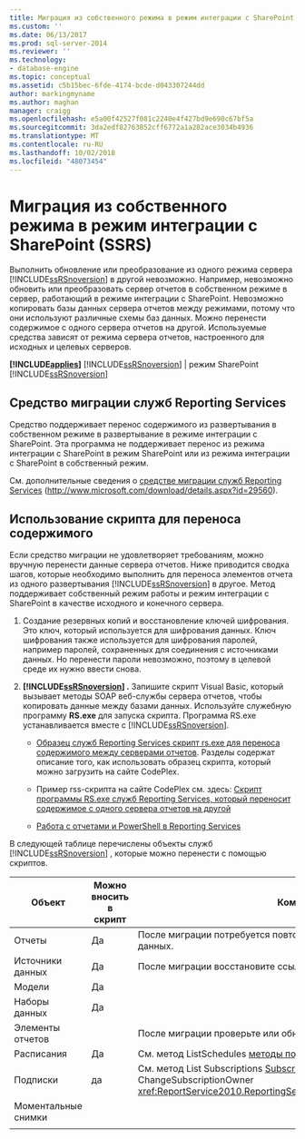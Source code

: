 ```yaml
---
title: Миграция из собственного режима в режим интеграции с SharePoint (SSRS) | Документы Майкрософт
ms.custom: ''
ms.date: 06/13/2017
ms.prod: sql-server-2014
ms.reviewer: ''
ms.technology:
- database-engine
ms.topic: conceptual
ms.assetid: c5b15bec-6fde-4174-bcde-d043307244dd
author: markingmyname
ms.author: maghan
manager: craigg
ms.openlocfilehash: e5a00f42527f081c2240e4f427bd9e690c67bf5a
ms.sourcegitcommit: 3da2edf82763852cff6772a1a282ace3034b4936
ms.translationtype: MT
ms.contentlocale: ru-RU
ms.lasthandoff: 10/02/2018
ms.locfileid: "48073454"
---
```

# <a name="native-to-sharepoint-migration-ssrs"></a>Миграция из собственного режима в режим интеграции с SharePoint (SSRS)
  Выполнить обновление или преобразование из одного режима сервера [!INCLUDE[ssRSnoversion](../../includes/ssrsnoversion-md.md)] в другой невозможно. Например, невозможно обновить или преобразовать сервер отчетов в собственном режиме в сервер, работающий в режиме интеграции с SharePoint. Невозможно копировать базы данных сервера отчетов между режимами, потому что они используют различные схемы баз данных. Можно перенести содержимое с одного сервера отчетов на другой. Используемые средства зависят от режима сервера отчетов, настроенного для исходных и целевых серверов.  
  
 **[!INCLUDE[applies](../../includes/applies-md.md)]**  [!INCLUDE[ssRSnoversion](../../includes/ssrsnoversion-md.md)] | режим SharePoint [!INCLUDE[ssRSnoversion](../../includes/ssrsnoversion-md.md)]   
  
##  <a name="bkmk_native_to_sharepoint"></a> Средство миграции служб Reporting Services  
 Средство поддерживает перенос содержимого из развертывания в собственном режиме в развертывание в режиме интеграции с SharePoint. Эта программа не поддерживает перенос из режима интеграции с SharePoint в режим SharePoint или из режима интеграции с SharePoint в собственный режим.  
  
 См. дополнительные сведения о [средстве миграции служб Reporting Services](http://www.microsoft.com/download/details.aspx?id=29560) (http://www.microsoft.com/download/details.aspx?id=29560).  
  
## <a name="use-script-to-migrate-content"></a>Использование скрипта для переноса содержимого  
 Если средство миграции не удовлетворяет требованиям, можно вручную перенести данные сервера отчетов. Ниже приводится сводка шагов, которые необходимо выполнить для переноса элементов отчета из одного развертывания [!INCLUDE[ssRSnoversion](../../includes/ssrsnoversion-md.md)] в другое. Метод поддерживает собственный режим работы и режим интеграции с SharePoint в качестве исходного и конечного сервера.  
  
1.  Создание резервных копий и восстановление ключей шифрования. Это ключ, который используется для шифрования данных. Ключ шифрования также используется для шифрования паролей, например паролей, сохраненных для соединения с источниками данных. Но перенести пароли невозможно, поэтому в целевой среде их нужно ввести снова.  
  
2.  **[!INCLUDE[ssRSnoversion](../../includes/ssrsnoversion-md.md)] .** Запишите скрипт Visual Basic, который вызывает методы SOAP веб-службы сервера отчетов, чтобы копировать данные между базами данных. Используйте служебную программу **RS.exe** для запуска скрипта. Программа RS.exe устанавливается вместе c [!INCLUDE[ssRSnoversion](../../includes/ssrsnoversion-md.md)].  
  
    -   [Образец служб Reporting Services скрипт rs.exe для переноса содержимого между серверами отчетов](../tools/sample-reporting-services-rs-exe-script-to-copy-content-between-report-servers.md). Разделы содержат описание того, как использовать образец скрипта, который можно загрузить на сайте CodePlex.  
  
    -   Пример rss-скрипта на сайте CodePlex см. здесь: [Скрипт программы RS.exe служб Reporting Services, который переносит содержимое с одного сервера отчетов на другой](http://azuresql.codeplex.com/releases/view/115207)  
  
    -   [Работа с отчетами и PowerShell в Reporting Services](../tools/scripting-and-powershell-with-reporting-services.md)  
  
 В следующей таблице перечислены объекты служб [!INCLUDE[ssRSnoversion](../../includes/ssrsnoversion-md.md)] , которые можно перенести с помощью скриптов.  
  
|Объект|Можно вносить в скрипт|Комментарии|  
|------------|---------------------|--------------|  
|Отчеты|Да|После миграции потребуется повторно ввести пароли для источников данных.|  
|Источники данных|Да|После миграции восстановите ссылки отчетов на источники данных.|  
|Модели|Да||  
|Наборы данных|Да||  
|Элементы отчетов||После миграции проверьте или обновите путь к элементам отчета.|  
|Расписания|Да|См. метод ListSchedules [методы подписки и доставки](../report-server-web-service/methods/subscription-and-delivery-methods.md)|  
|Подписки|да|См. метод List Subscriptions [Subscription and Delivery Methods](../report-server-web-service/methods/subscription-and-delivery-methods.md) и метод ChangeSubscriptionOwner <xref:ReportService2010.ReportingService2010.ChangeSubscriptionOwner%2A>|  
|Моментальные снимки|||  
||||  
  
  
